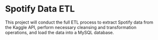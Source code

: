 # Spotify Data ETL

This project will conduct the full ETL process to extract Spotify data from the Kaggle API, perform necessary cleansing and transformation operations, and load the data into a MySQL database.